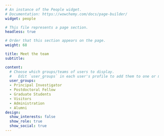 ```yaml
---
# An instance of the People widget.
# Documentation: https://wowchemy.com/docs/page-builder/
widget: people

# This file represents a page section.
headless: true

# Order that this section appears on the page.
weight: 68

title: Meet the team
subtitle:

content:
  # Choose which groups/teams of users to display.
  #   Edit `user_groups` in each user's profile to add them to one or more of these groups.
  user_groups:
  - Principal Investigator
  - Postdoctoral Fellow
  - Graduate Students
  - Visitors
  - Administration
  - Alumni
design:
  show_interests: false
  show_role: true
  show_social: true
---
```

